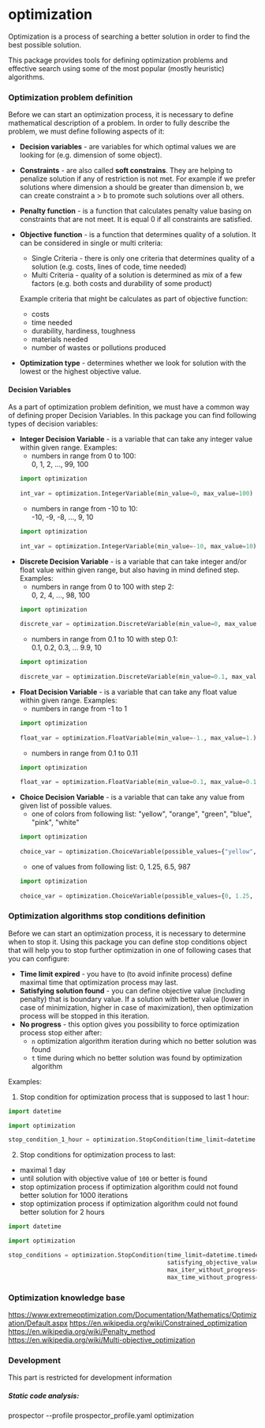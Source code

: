 # optimization
Optimization is a process of searching a better solution in order to find the best possible solution.

This package provides tools for defining optimization problems and effective search using some of the most popular 
(mostly heuristic) algorithms.


### Optimization problem definition
Before we can start an optimization process, it is necessary to define mathematical description of a problem.
In order to fully describe the problem, we must define following aspects of it:
- **Decision variables** - are variables for which optimal values we are looking for (e.g. dimension of some object).
- **Constraints** - are also called **soft constrains**. They are helping to penalize solution if any of restriction 
is not met. For example if we prefer solutions where dimension a should be greater than dimension b, we can create 
constraint a > b to promote such solutions over all others.
- **Penalty function** - is a function that calculates penalty value basing on constraints that are not meet. 
It is equal 0 if all constraints are satisfied.
- **Objective function** - is a function that determines quality of a solution. It can be considered in single or multi 
criteria:
    - Single Criteria - there is only one criteria that determines quality of a solution (e.g. costs, lines of code, 
    time needed)
    - Multi Criteria - quality of a solution is determined as mix of a few factors (e.g. both costs and durability 
    of some product) 
     
    Example criteria that might be calculates as part of objective function:
    - costs
    - time needed
    - durability, hardiness, toughness
    - materials needed
    - number of wastes or pollutions produced
- **Optimization type** - determines whether we look for solution with the lowest or the highest objective value.


#### Decision Variables
As a part of optimization problem definition, we must have a common way of defining proper Decision Variables. 
In this package you can find following types of decision variables:

- **Integer Decision Variable** - is a variable that can take any integer value within given range. Examples:
    - numbers in range from 0 to 100:  
    0, 1, 2, ..., 99, 100  
    ```python
    import optimization
        
    int_var = optimization.IntegerVariable(min_value=0, max_value=100)
    ```
    - numbers in range from -10 to 10:  
    -10, -9, -8, ..., 9, 10
    ```python
    import optimization
        
    int_var = optimization.IntegerVariable(min_value=-10, max_value=10)
    ```
- **Discrete Decision Variable** - is a variable that can take integer and/or float value within given range, 
but also having in mind defined step. Examples:
    - numbers in range from 0 to 100 with step 2:  
    0, 2, 4, ..., 98, 100
    ```python
    import optimization
        
    discrete_var = optimization.DiscreteVariable(min_value=0, max_value=100, step=2)
    ```
    - numbers in range from 0.1 to 10 with step 0.1:  
    0.1, 0.2, 0.3, ... 9.9, 10
    ```python
    import optimization
        
    discrete_var = optimization.DiscreteVariable(min_value=0.1, max_value=10, step=0.1)
    ```
- **Float Decision Variable** - is a variable that can take any float value within given range. Examples:
    - numbers in range from -1 to 1
    ```python
    import optimization
        
    float_var = optimization.FloatVariable(min_value=-1., max_value=1.)
    ```
    - numbers in range from 0.1 to 0.11
    ```python
    import optimization
        
    float_var = optimization.FloatVariable(min_value=0.1, max_value=0.11)
    ```
- **Choice Decision Variable** - is a variable that can take any value from given list of possible values.
    - one of colors from following list: "yellow", "orange", "green", "blue", "pink", "white"
    ```python
    import optimization
        
    choice_var = optimization.ChoiceVariable(possible_values={"yellow", "orange", "green", "blue", "pink", "white"})
    ```
    - one of values from following list: 0, 1.25, 6.5, 987
    ```python
    import optimization
        
    choice_var = optimization.ChoiceVariable(possible_values={0, 1.25, 6.5, 987})
    ```

### Optimization algorithms stop conditions definition
Before we can start an optimization process, it is necessary to determine when to stop it.
Using this package you can define stop conditions object that will help you to stop further optimization in one of 
following cases that you can configure:
- **Time limit expired** - you have to (to avoid infinite process) define maximal time that optimization process may last.
- **Satisfying solution found** - you can define objective value (including penalty) that is boundary value. 
    If a solution with better value (lower in case of minimization, higher in case of maximization), 
    then optimization process will be stopped in this iteration.
- **No progress** - this option gives you possibility to force optimization process stop either after:
    - ```n``` optimization algorithm iteration during which no better solution was found
    - ```t``` time during which no better solution was found by optimization algorithm  

Examples:
1) Stop condition for optimization process that is supposed to last 1 hour:
```python
import datetime

import optimization

stop_condition_1_hour = optimization.StopCondition(time_limit=datetime.timedelta(hours=1))
```
2) Stop conditions for optimization process to last:
- maximal 1 day
- until solution with objective value of ```100``` or better is found
- stop optimization process if optimization algorithm could not found better solution for 1000 iterations
- stop optimization process if optimization algorithm could not found better solution for 2 hours
```python
import datetime

import optimization

stop_conditions = optimization.StopCondition(time_limit=datetime.timedelta(days=1),
                                             satisfying_objective_value=100,
                                             max_iter_without_progress=1000,
                                             max_time_without_progress=datetime.timedelta(hours=2))
```

### Optimization knowledge base
https://www.extremeoptimization.com/Documentation/Mathematics/Optimization/Default.aspx
https://en.wikipedia.org/wiki/Constrained_optimization
https://en.wikipedia.org/wiki/Penalty_method
https://en.wikipedia.org/wiki/Multi-objective_optimization


### Development
This part is restricted for development information

##### Static code analysis:
prospector --profile prospector_profile.yaml optimization